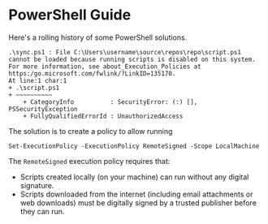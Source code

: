 # PowerShell Guide

Here's a rolling history of some PowerShell solutions.

```
.\sync.ps1 : File C:\Users\username\source\repos\repo\script.ps1 cannot be loaded because running scripts is disabled on this system. For more information, see about_Execution_Policies at https:/go.microsoft.com/fwlink/?LinkID=135170.
At line:1 char:1
+ .\script.ps1
+ ~~~~~~~~~~
    + CategoryInfo          : SecurityError: (:) [], PSSecurityException
    + FullyQualifiedErrorId : UnauthorizedAccess
```

The solution is to create a policy to allow running 

```
Set-ExecutionPolicy -ExecutionPolicy RemoteSigned -Scope LocalMachine
```

The `RemoteSigned` execution policy requires that:

- Scripts created locally (on your machine) can run without any digital signature.
- Scripts downloaded from the internet (including email attachments or web downloads) must be digitally signed by a trusted publisher before they can run.
